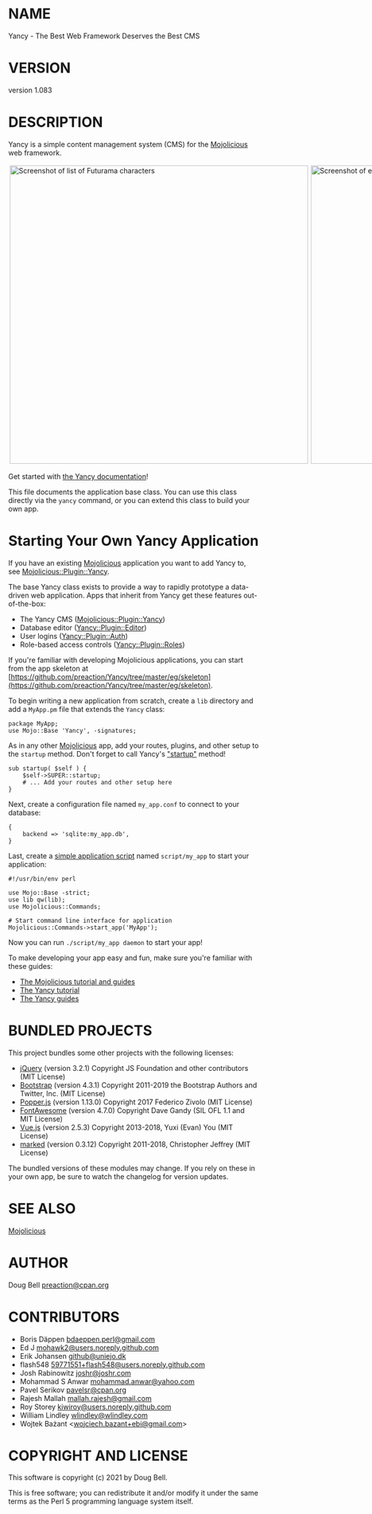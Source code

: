 # NAME

Yancy - The Best Web Framework Deserves the Best CMS

# VERSION

version 1.083

# DESCRIPTION

Yancy is a simple content management system (CMS) for the [Mojolicious](https://metacpan.org/pod/Mojolicious) web framework.

<div>
    <div style="display: flex">
    <div style="margin: 3px; flex: 1 1 50%">
    <img alt="Screenshot of list of Futurama characters" src="https://raw.github.com/preaction/Yancy/master/eg/doc-site/public/screenshot.png?raw=true" style="max-width: 100%" width="600">
    </div>
    <div style="margin: 3px; flex: 1 1 50%">
    <img alt="Screenshot of editing form for a person" src="https://raw.github.com/preaction/Yancy/master/eg/doc-site/public/screenshot-edit.png?raw=true" style="max-width: 100%" width="600">
    </div>
    </div>
</div>

Get started with [the Yancy documentation](https://metacpan.org/pod/Yancy::Guides)!

This file documents the application base class. You can use this class directly
via the `yancy` command, or you can extend this class to build your own app.

# Starting Your Own Yancy Application

If you have an existing [Mojolicious](https://metacpan.org/pod/Mojolicious) application you want to add Yancy
to, see [Mojolicious::Plugin::Yancy](https://metacpan.org/pod/Mojolicious::Plugin::Yancy).

The base Yancy class exists to provide a way to rapidly prototype a data-driven
web application. Apps that inherit from Yancy get these features out-of-the-box:

- The Yancy CMS ([Mojolicious::Plugin::Yancy](https://metacpan.org/pod/Mojolicious::Plugin::Yancy))
- Database editor ([Yancy::Plugin::Editor](https://metacpan.org/pod/Yancy::Plugin::Editor))
- User logins ([Yancy::Plugin::Auth](https://metacpan.org/pod/Yancy::Plugin::Auth))
- Role-based access controls ([Yancy::Plugin::Roles](https://metacpan.org/pod/Yancy::Plugin::Roles))

If you're familiar with developing Mojolicious applications, you can start
from the app skeleton at [https://github.com/preaction/Yancy/tree/master/eg/skeleton](https://github.com/preaction/Yancy/tree/master/eg/skeleton).

To begin writing a new application from scratch, create a `lib`
directory and add a `MyApp.pm` file that extends the `Yancy` class:

    package MyApp;
    use Mojo::Base 'Yancy', -signatures;

As in any other [Mojolicious](https://metacpan.org/pod/Mojolicious) app, add your routes, plugins, and other setup to
the `startup` method. Don't forget to call Yancy's ["startup"](#startup) method!

    sub startup( $self ) {
        $self->SUPER::startup;
        # ... Add your routes and other setup here
    }

Next, create a configuration file named `my_app.conf` to connect to your database:

    {
        backend => 'sqlite:my_app.db',
    }

Last, create a [simple application script](https://docs.mojolicious.org/Mojolicious/Guides/Growing#Simplified-application-script)
named `script/my_app` to start your application:

    #!/usr/bin/env perl

    use Mojo::Base -strict;
    use lib qw(lib);
    use Mojolicious::Commands;

    # Start command line interface for application
    Mojolicious::Commands->start_app('MyApp');

Now you can run `./script/my_app daemon` to start your app!

To make developing your app easy and fun, make sure you're familiar with
these guides:

- [The Mojolicious tutorial and guides](https://docs.mojolicious.org)
- [The Yancy tutorial](https://metacpan.org/pod/Yancy::Guides::Tutorial)
- [The Yancy guides](https://metacpan.org/pod/Yancy::Guides)

# BUNDLED PROJECTS

This project bundles some other projects with the following licenses:

- [jQuery](http://jquery.com) (version 3.2.1) Copyright JS Foundation and other contributors (MIT License)
- [Bootstrap](http://getbootstrap.com) (version 4.3.1) Copyright 2011-2019 the Bootstrap Authors and Twitter, Inc. (MIT License)
- [Popper.js](https://popper.js.org) (version 1.13.0) Copyright 2017 Federico Zivolo (MIT License)
- [FontAwesome](http://fontawesome.io) (version 4.7.0) Copyright Dave Gandy (SIL OFL 1.1 and MIT License)
- [Vue.js](http://vuejs.org) (version 2.5.3) Copyright 2013-2018, Yuxi (Evan) You (MIT License)
- [marked](https://github.com/chjj/marked) (version 0.3.12) Copyright 2011-2018, Christopher Jeffrey (MIT License)

The bundled versions of these modules may change. If you rely on these in your own app,
be sure to watch the changelog for version updates.

# SEE ALSO

[Mojolicious](https://metacpan.org/pod/Mojolicious)

# AUTHOR

Doug Bell <preaction@cpan.org>

# CONTRIBUTORS

- Boris Däppen <bdaeppen.perl@gmail.com>
- Ed J <mohawk2@users.noreply.github.com>
- Erik Johansen <github@uniejo.dk>
- flash548 <59771551+flash548@users.noreply.github.com>
- Josh Rabinowitz <joshr@joshr.com>
- Mohammad S Anwar <mohammad.anwar@yahoo.com>
- Pavel Serikov <pavelsr@cpan.org>
- Rajesh Mallah <mallah.rajesh@gmail.com>
- Roy Storey <kiwiroy@users.noreply.github.com>
- William Lindley <wlindley@wlindley.com>
- Wojtek Bażant &lt;wojciech.bazant+ebi@gmail.com>

# COPYRIGHT AND LICENSE

This software is copyright (c) 2021 by Doug Bell.

This is free software; you can redistribute it and/or modify it under
the same terms as the Perl 5 programming language system itself.

